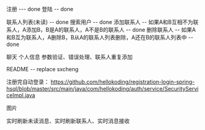 注册 --- done
登陆  -- done

联系人列表(未读)  -- done
  搜索用户   -- done
  添加联系人 -- 如果A和B互相不为联系人，A添加B，B是A的联系人，A不是B的联系人    -- done
  删除联系人 -- 如果A和B互为联系人，A删除B，B从A的联系人列表删除，A还在B的联系人列表中  -- done

聊天
个人信息
参数验证、错误处理、联系人重复添加

README -- replace sxcheng

注册完自动登录：
https://github.com/hellokoding/registration-login-spring-hsql/blob/master/src/main/java/com/hellokoding/auth/service/SecurityServiceImpl.java

图片

实时刷新未读消息、实时刷新联系人、实时消息接收